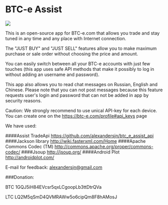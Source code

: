 BTC-e Assist
============


![](https://raw.githubusercontent.com/alexandersjn/btc-e-assist/master/banner.png)


This is an open-source app for BTC-e.com that allows you trade and stay tuned in any time and any place with Internet connection.

The "JUST BUY" and "JUST SELL" features allow you to make maximum purchase or sale order without choosing the price and amount.

You can easily switch between all your BTC-e accounts with just few touches (this app uses safe API methods that make it possibly to log in without adding an username and password).

This app also allows you to read chat messages on Russian, English and Chinese. Please note that you can not post messages because this feature requests user's login and password that can not be added in app by security reasons.


Caution: We strongly recommend to use unical API-key for each device.
You can create one on the https://btc-e.com/profile#api_keys page


We have used:

####Assist TradeApi
https://github.com/alexandersjn/btc_e_assist_api
####Jackson library
http://wiki.fasterxml.com/Home
####Apache Commons Codec (TM)
http://commons.apache.org/proper/commons-codec/
####Jsoup
http://jsoup.org/
####Android Plot
http://androidplot.com/


E-mail for feedback: alexandersjn@gmail.com


###Donation:


BTC 1GQJ5iH84EVcsr5qxLCgoopLb3ttDtrQVa


LTC LQ2M5qSmD4QVMRAWw5o6cipQm8F8hAMosJ
